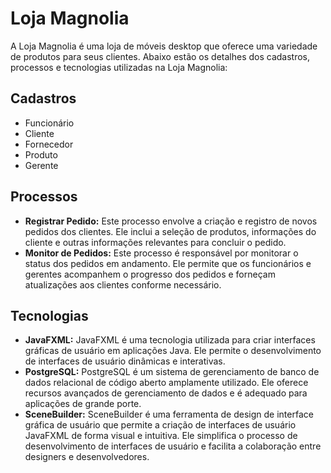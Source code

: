 # Loja Magnolia

A Loja Magnolia é uma loja de móveis desktop que oferece uma variedade de produtos para seus clientes. Abaixo estão os detalhes dos cadastros, processos e tecnologias utilizadas na Loja Magnolia:

## Cadastros

- Funcionário
- Cliente
- Fornecedor
- Produto
- Gerente

## Processos

- **Registrar Pedido:** Este processo envolve a criação e registro de novos pedidos dos clientes. Ele inclui a seleção de produtos, informações do cliente e outras informações relevantes para concluir o pedido.
- **Monitor de Pedidos:** Este processo é responsável por monitorar o status dos pedidos em andamento. Ele permite que os funcionários e gerentes acompanhem o progresso dos pedidos e forneçam atualizações aos clientes conforme necessário.

## Tecnologias

- **JavaFXML:** JavaFXML é uma tecnologia utilizada para criar interfaces gráficas de usuário em aplicações Java. Ele permite o desenvolvimento de interfaces de usuário dinâmicas e interativas.
- **PostgreSQL:** PostgreSQL é um sistema de gerenciamento de banco de dados relacional de código aberto amplamente utilizado. Ele oferece recursos avançados de gerenciamento de dados e é adequado para aplicações de grande porte.
- **SceneBuilder:** SceneBuilder é uma ferramenta de design de interface gráfica de usuário que permite a criação de interfaces de usuário JavaFXML de forma visual e intuitiva. Ele simplifica o processo de desenvolvimento de interfaces de usuário e facilita a colaboração entre designers e desenvolvedores.
